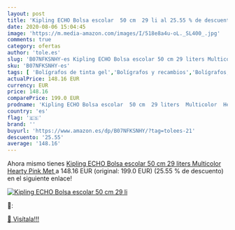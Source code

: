```yaml
---
layout: post
title: 'Kipling ECHO Bolsa escolar  50 cm  29 li al 25.55 % de descuento'
date: 2020-08-06 15:04:45
image: 'https://m.media-amazon.com/images/I/518e8a4u-oL._SL400_.jpg'
comments: true
category: ofertas
author: 'tole.es'
slug: 'B07NFKSNHY-es Kipling ECHO Bolsa escolar 50 cm 29 liters Multicolor...'
sku: 'B07NFKSNHY-es'
tags: [ 'Bolígrafos de tinta gel','Bolígrafos y recambios','Bolígrafos, lápices y útiles de escritura','Oficina y papelería','Recambios para bolígrafos y plumas','escolar', ]
actualPrice: 148.16 EUR
currency: EUR
price: 148.16
comparePrice: 199.0 EUR
prodname: 'Kipling ECHO Bolsa escolar  50 cm  29 liters  Multicolor  Hearty Pink Met '
country: 'es'
flag: '🇪🇸'
brand: ''
buyurl: 'https://www.amazon.es/dp/B07NFKSNHY/?tag=tolees-21'
descuento: '25.55'
average: '148.16'
---
```


Ahora mismo tienes [Kipling ECHO Bolsa escolar  50 cm  29 liters  Multicolor  Hearty Pink Met ](https://www.amazon.es/dp/B07NFKSNHY/?tag=tolees-21) a 148.16 EUR (original: 199.0 EUR) (25.55 %  de descuento) en el siguiente enlace!

[![Kipling ECHO Bolsa escolar  50 cm  29 li](https://m.media-amazon.com/images/I/518e8a4u-oL._SL400_.jpg)](https://www.amazon.es/dp/B07NFKSNHY/?tag=tolees-21)

🔎:


[🛒 Visítala!!!](https://www.amazon.es/dp/B07NFKSNHY/?tag=tolees-21)
